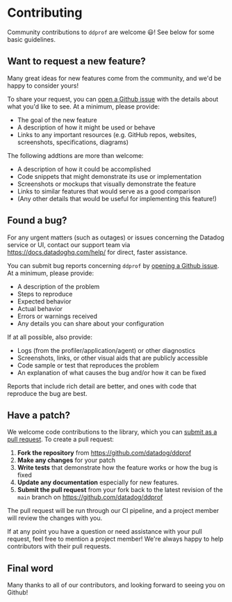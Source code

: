 # Contributing

Community contributions to `ddprof` are welcome 😃! See below for some basic guidelines.

## Want to request a new feature?

Many great ideas for new features come from the community, and we'd be happy to consider yours!

To share your request, you can [open a Github issue](https://github.com/datadog/ddprof/issues/new) with the details
about what you'd like to see. At a minimum, please provide:

* The goal of the new feature
* A description of how it might be used or behave
* Links to any important resources (e.g. GitHub repos, websites, screenshots, specifications, diagrams)

The following addtions are more than welcome:

* A description of how it could be accomplished
* Code snippets that might demonstrate its use or implementation
* Screenshots or mockups that visually demonstrate the feature
* Links to similar features that would serve as a good comparison
* (Any other details that would be useful for implementing this feature!)

## Found a bug?

For any urgent matters (such as outages) or issues concerning the Datadog service or UI, contact our support team via
https://docs.datadoghq.com/help/ for direct, faster assistance.

You can submit bug reports concerning `ddprof` by
[opening a Github issue](https://github.com/datadog/ddprof/issues/new). At a minimum, please provide:

* A description of the problem
* Steps to reproduce
* Expected behavior
* Actual behavior
* Errors or warnings received
* Any details you can share about your configuration

If at all possible, also provide:

* Logs (from the profiler/application/agent) or other diagnostics
* Screenshots, links, or other visual aids that are publicly accessible
* Code sample or test that reproduces the problem
* An explanation of what causes the bug and/or how it can be fixed

Reports that include rich detail are better, and ones with code that reproduce the bug are best.

## Have a patch?

We welcome code contributions to the library, which you can
[submit as a pull request](https://github.com/datadog/ddprof/pull/new/main).
To create a pull request:

1. **Fork the repository** from <https://github.com/datadog/ddprof>
2. **Make any changes** for your patch
3. **Write tests** that demonstrate how the feature works or how the bug is fixed
4. **Update any documentation** especially for new features.
5. **Submit the pull request** from your fork back to the latest revision of the `main` branch on
   <https://github.com/datadog/ddprof>

The pull request will be run through our CI pipeline, and a project member will review the changes with you.

If at any point you have a question or need assistance with your pull request, feel free to mention a project member!
We're always happy to help contributors with their pull requests.

## Final word

Many thanks to all of our contributors, and looking forward to seeing you on Github!
